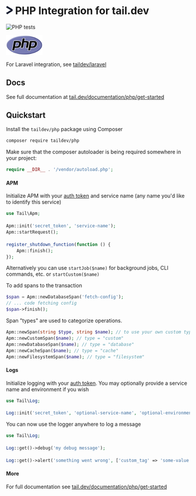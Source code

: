 <h1><img src="icon.svg" width="18px"> PHP Integration for tail.dev</h1>

![PHP tests](https://github.com/taildev/php/workflows/PHP%20tests/badge.svg)

<img src="php-logo.svg" width="100px">

For Laravel integration, see [taildev/laravel](https://github.com/taildev/laravel)

## Docs
See full documentation at [tail.dev/documentation/php/get-started](https://tail.dev/documentation/php/get-started)

## Quickstart

Install the `taildev/php` package using Composer
```sh
composer require taildev/php
```

Make sure that the composer autoloader is being required somewhere in your project:
```php
require __DIR__ . '/vendor/autoload.php';
```

#### APM

Initialize APM with your [auth token](https://tail.dev/documentation/quickstart) and service name (any name you'd like to identify this service)
```php
use Tail\Apm;

Apm::init('secret_token', 'service-name');
Apm::startRequest(); 

register_shutdown_function(function () {
    Apm::finish();
});
```

Alternatively you can use `startJob($name)` for background jobs, CLI commands, etc. or `startCustom($name)`

To add spans to the transaction
```php
$span = Apm::newDatabaseSpan('fetch-config');
// ... code fetching config
$span->finish();
```

Span "types" are used to categorize operations.
```php
Apm::newSpan(string $type, string $name); // to use your own custom type
Apm::newCustomSpan($name); // type = "custom"
Apm::newDatabaseSpan($name); // type = "database"
Apm::newCacheSpan($name); // type = "cache"
Apm::newFilesystemSpan($name); // type = "filesystem"
```

#### Logs
Initialize logging with your [auth token](https://tail.dev/documentation/quickstart). You may optionally provide a service name and environment if you wish
```php
use Tail\Log;

Log::init('secret_token', 'optional-service-name', 'optional-environment');
```

You can now use the logger anywhere to log a message
```php
use Tail\Log;

Log::get()->debug('my debug message');

Log::get()->alert('something went wrong', ['custom_tag' => 'some-value']);
```


#### More

For full documentation see [tail.dev/documentation/php/get-started](https://tail.dev/documentation/php/get-started)


